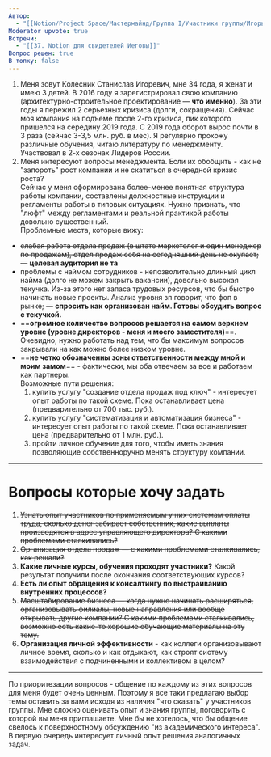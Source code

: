```yaml
---
Автор:
  - "[[Notion/Project Space/Мастермайнд/Группа I/Участники группы/Игорь Алексеенко/Игорь Алексеенко\\|Игорь Алексеенко]]"
Moderator upvote: true
Встречи:
  - "[[37. Notion для свидетелей Иеговы]]"
Вопрос решен: true
В топку: false
---
```

1. Меня зовут Колесник Станислав Игоревич, мне 34 года, я женат и имею 3 детей. В 2016 году я зарегистрировал свою компанию (архитектурно-строительное проектирование — **что именно**). За эти годы я пережил 2 серьезных кризиса (долги, сокращения). Сейчас моя компания на подъеме после 2-го кризиса, пик которого пришелся на середину 2019 года. С 2019 года оборот вырос почти в 3 раза (сейчас 3-3,5 млн. руб. в мес). Я регулярно прохожу различные обучения, читаю литературу по менеджменту. Участвовал в 2-х сезонах Лидеров России.
2. Меня интересуют вопросы менеджмента. Если их обобщить - как не "запороть" рост компании и не скатиться в очередной кризис роста?  
    Сейчас у меня сформирована более-менее понятная структура работы компании, составлены должностные инструкции и регламенты работы в типовых ситуациях. Нужно признать, что "люфт" между регламентами и реальной практикой работы довольно существенный.  
    Проблемные места, которые вижу:  
    

- ~~слабая работа отдела продаж (в штате маркетолог и один менеджер по продажам), отдел продаж себя на сегодняшний день не окупает;~~ — **целевая аудитория не та**
- проблемы с наймом сотрудников - непозволительно длинный цикл найма (долго не можем закрыть вакансии), довольно высокая текучка. Из-за этого нет запаса трудовых ресурсов, что бы быстро начинать новые проекты. Анализ уровня зп говорит, что фоп в рынке; — **спросить как организован найм. Готовы обсудить вопрос с текучкой.**
- ==**огромное количество вопросов решается на самом верхнем уровне (уровне директоров - меня и моего заместителя)**==. Очевидно, нужно работать над тем, что бы максимум вопросов закрывали на как можно более низком уровне.
- ==**не четко обозначенны зоны ответственности между мной и моим замом**== - фактически, мы оба отвечаем за все и работаем как партнеры.  
    Возможные пути решения:  
    1. купить услугу "создание отдела продаж под ключ" - интересует опыт работы по такой схеме. Пока останавливает цена (предварительно от 700 тыс. руб.).
    2. купить услугу "систематизация и автоматизация бизнеса" - интересует опыт работы по такой схеме. Пока останавливает цена (предварительно от 1 млн. руб.).
    3. пройти личное обучение для того, чтобы иметь знания позволяющие собственноручно менять структуру компании.

---

# Вопросы которые хочу задать

1. ~~Узнать опыт участников по применяемым у них системам оплаты труда, сколько денег забирает собственник, какие выплаты производятся в адрес управляющего директора? С какими проблемами сталкивались?~~
2. ~~Организация отдела продаж — с какими проблемами сталкивались, как решали?~~
3. **Какие личные курсы, обучения проходят участники?** Какой результат получили после окончания соответствующих курсов?
4. **Есть ли опыт обращения к консалтингу по выстраиванию внутренних процессов?**
5. ~~Масштабирование бизнеса — когда нужно начинать расширяться, организовывать филиалы, новые направления или вообще открывать другие компании? С какими проблемами сталкивались, возможно есть какие-то хорошие обучающие материалы на эту тему.~~
6. **Организация личной эффективности** - как коллеги организовывают личное время, сколько и как отдыхают, как строят систему взаимодействия с подчиненными и коллективом в целом?

---

По приоритезации вопросов - общение по каждому из этих вопросов для меня будет очень ценным. Поэтому я все таки предлагаю выбор темы оставить за вами исходя из наличия "что сказать" у участников группы. Мне сложно оценивать опыт и знания группы, поговорить с которой вы меня приглашаете. Мне бы не хотелось, что бы общение свелось к поверхностному обсуждению "из академического интереса". В первую очередь интересует личный опыт решения аналогичных задач.
